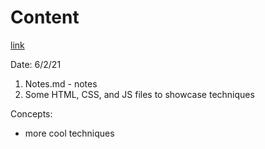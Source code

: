 # Content
[link](https://www.htmldog.com/techniques/)

Date: 6/2/21

1. Notes.md - notes
2. Some HTML, CSS, and JS files to showcase techniques

Concepts:
- more cool techniques
